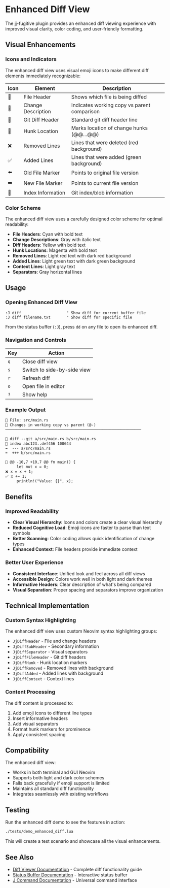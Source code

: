 # Enhanced Diff View

The jj-fugitive plugin provides an enhanced diff viewing experience with improved visual clarity, color coding, and user-friendly formatting.

## Visual Enhancements

### Icons and Indicators

The enhanced diff view uses visual emoji icons to make different diff elements immediately recognizable:

| Icon | Element | Description |
|------|---------|-------------|
| 📄 | File Header | Shows which file is being diffed |
| 🔄 | Change Description | Indicates working copy vs parent comparison |
| 📁 | Git Diff Header | Standard git diff header line |
| 📍 | Hunk Location | Marks location of change hunks (@@...@@) |
| ❌ | Removed Lines | Lines that were deleted (red background) |
| ✅ | Added Lines | Lines that were added (green background) |
| ⬅️ | Old File Marker | Points to original file version |
| ➡️ | New File Marker | Points to current file version |
| 🔗 | Index Information | Git index/blob information |

### Color Scheme

The enhanced diff view uses a carefully designed color scheme for optimal readability:

- **File Headers**: Cyan with bold text
- **Change Descriptions**: Gray with italic text  
- **Diff Headers**: Yellow with bold text
- **Hunk Locations**: Magenta with bold text
- **Removed Lines**: Light red text with dark red background
- **Added Lines**: Light green text with dark green background
- **Context Lines**: Light gray text
- **Separators**: Gray horizontal lines

## Usage

### Opening Enhanced Diff View

```vim
:J diff                    " Show diff for current buffer file
:J diff filename.txt       " Show diff for specific file
```

From the status buffer (`:J`), press `dd` on any file to open its enhanced diff.

### Navigation and Controls

| Key | Action |
|-----|--------|
| `q` | Close diff view |
| `s` | Switch to side-by-side view |
| `r` | Refresh diff |
| `o` | Open file in editor |
| `?` | Show help |

### Example Output

```diff
📄 File: src/main.rs
🔄 Changes in working copy vs parent (@-)
────────────────────────────────────────────────────────────

📁 diff --git a/src/main.rs b/src/main.rs
🔗 index abc123..def456 100644
⬅️  --- a/src/main.rs
➡️  +++ b/src/main.rs

📍 @@ -10,7 +10,7 @@ fn main() {
     let mut x = 0;
❌ x = x + 1;
✅ x += 1;
     println!("Value: {}", x);
```

## Benefits

### Improved Readability

- **Clear Visual Hierarchy**: Icons and colors create a clear visual hierarchy
- **Reduced Cognitive Load**: Emoji icons are faster to parse than text symbols
- **Better Scanning**: Color coding allows quick identification of change types
- **Enhanced Context**: File headers provide immediate context

### Better User Experience

- **Consistent Interface**: Unified look and feel across all diff views
- **Accessible Design**: Colors work well in both light and dark themes
- **Informative Headers**: Clear description of what's being compared
- **Visual Separation**: Proper spacing and separators improve organization

## Technical Implementation

### Custom Syntax Highlighting

The enhanced diff view uses custom Neovim syntax highlighting groups:

- `JjDiffHeader` - File and change headers
- `JjDiffSubHeader` - Secondary information
- `JjDiffSeparator` - Visual separators
- `JjDiffFileHeader` - Git diff headers
- `JjDiffHunk` - Hunk location markers
- `JjDiffRemoved` - Removed lines with background
- `JjDiffAdded` - Added lines with background
- `JjDiffContext` - Context lines

### Content Processing

The diff content is processed to:

1. Add emoji icons to different line types
2. Insert informative headers
3. Add visual separators
4. Format hunk markers for prominence
5. Apply consistent spacing

## Compatibility

The enhanced diff view:

- Works in both terminal and GUI Neovim
- Supports both light and dark color schemes
- Falls back gracefully if emoji support is limited
- Maintains all standard diff functionality
- Integrates seamlessly with existing workflows

## Testing

Run the enhanced diff demo to see the features in action:

```bash
./tests/demo_enhanced_diff.lua
```

This will create a test scenario and showcase all the visual enhancements.

## See Also

- [Diff Viewer Documentation](jdiff.md) - Complete diff functionality guide
- [Status Buffer Documentation](jstatus.md) - Interactive status buffer
- [J Command Documentation](j-command.md) - Universal command interface